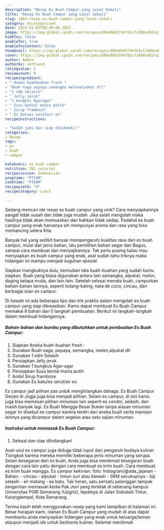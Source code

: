 ```yaml
---
description: "Resep Es Buah Campur yang Lezat Sekali"
title: "Resep Es Buah Campur yang Lezat Sekali"
slug: 1463-resep-es-buah-campur-yang-lezat-sekali
category: Uncategorized
date: 2023-01-01T00:49:04.185Z
image: https://img-global.cpcdn.com/recipes/d8be06837def63cf/680x482cq70/es-buah-campur-foto-resep-utama.jpg
hideToc: false
enableToc: true
enableTocContent: false
thumbnail: https://img-global.cpcdn.com/recipes/d8be06837def63cf/680x482cq70/es-buah-campur-foto-resep-utama.jpg
cover: https://img-global.cpcdn.com/recipes/d8be06837def63cf/680x482cq70/es-buah-campur-foto-resep-utama.jpg
author: Admin
authorAv: notfound
ratingvalue: 5
reviewcount: 9
recipeingredient:
- " Aneka buahbuahan fresh "
- "Buah naga pepaya semangka melonalpukat dll"
- "1 sdm Selasih"
- " Jelly jeruk"
- "1 bungkus Agaragar"
- " Susu kental manis putih"
- " Sirup framboze"
- " Es batues serutair es"
recipeinstructions:

- "Sudah jadi dan siap dinikmati!"
categories:
- Resep
tags:
- es
- buah
- campur

katakunci: es buah campur 
nutrition: 262 calories
recipecuisine: Indonesian
preptime: "PT24M"
cooktime: "PT60M"
recipeyield: "4"
recipecategory: Lunch

---
```





Sedang mencari ide resep es buah campur yang unik? Cara menyiapkannya sangat tidak susah dan tidak juga mudah. Jika salah mengolah maka hasilnya tidak akan memuaskan dan bahkan tidak sedap. Padahal es buah campur yang enak harusnya sih mempunyai aroma dan rasa yang bisa memancing selera Kita.





Banyak hal yang sedikit banyak mempengaruhi kualitas rasa dari es buah campur, mulai dari jenis bahan, lalu pemilihan bahan segar dan Bagus, sampai cara membuat dan menyajikannya. Tak perlu pusing kalau mau menyiapkan es buah campur yang enak,      asal sudah tahu triknya maka hidangan ini mampu menjadi suguhan spesial.














Siapkan mangkuknya dulu, kemudian tata buah-buahan yang sudah kamu siapkan. Buah yang biasa digunakan antara lain semangka, alpukat, melon, daging kelapa muda, dan lain-lain. Setelah selesai menata buah, campurkan bahan-bahan lainnya, seperti kolang-kaling, nata de coco, cincau, dan berbagai isian es campur.






Di bawah ini ada beberapa tips dan trik praktis dalam mengolah es buah campur yang siap dikreasikan. Kamu dapat membuat Es Buah Campur memakai 8 bahan dan 0 langkah pembuatan. Berikut ini langkah-langkah dalam membuat hidangannya.

<!--inarticleads1-->

##### Bahan-bahan dan bumbu yang dibutuhkan untuk pembuatan Es Buah Campur:

1. Siapkan  Aneka buah-buahan fresh :
1. Gunakan Buah naga, pepaya, semangka, melon,alpukat dll
1. Gunakan 1 sdm Selasih
1. Persiapkan  Jelly jeruk
1. Gunakan 1 bungkus Agar-agar
1. Persiapkan  Susu kental manis putih
1. Ambil  Sirup framboze
1. Gunakan  Es batu/es serut/air es


Es campur jadi pilihan pas untuk menghilangkan dahaga. Es Buah Campur Gerjen di Jogja juga bisa menjadi pilihan. Selain es campur, di sini kamu juga bisa memesan pilihan minuman lain seperti es cendol, selasih, dan masih banyak lagi. Es Buah Mangga Besar Bukan tanpa alasan minuman segar ini disebut es campur karena terdiri dari aneka buah serta manisan lainnya yang dicampur dalam segelas atau satu sajian minuman. 

<!--inarticleads2-->

##### Instruksi untuk memasak Es Buah Campur:


1. Selesai dan siap dihidangkan!

Asal-usul es campur juga diduga tidak luput dari pengaruh budaya kuliner Tiongkok karena mereka memiliki beberapa jenis minuman yang serupa. Selain kesegaran dari es buah, Anda juga bisa menikmati kesegaran buah dengan cara lain yaitu dengan cara membuat es krim buah. Cara membuat es krim buah mangga. Es campur kekinian. foto: Instagram/@ada_jajanan - Bahan: - cincau - alpukat - timun suri atau blewah - SKM secukupnya - biji selasih - air matang - es batu. Tak heran, satu persatu pelanggan tampak bergantian memasuki kedai Pak Joni yang terletak di seberang kampus Universitas PGRI Semarang (Upgris), tepatnya di Jalan Sidodadi Timur, Karangtempel, Kota Semarang. 

Terima kasih telah menggunakan resep yang kami tampilkan di halaman ini. Besar harapan kami, olahan Es Buah Campur yang mudah di atas dapat membantu anda menyiapkan hidangan yang enak untuk keluarga/teman ataupun menjadi ide untuk berbisnis kuliner. Selamat menikmati

